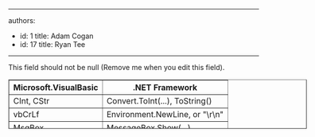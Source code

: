 

---
authors:
  - id: 1
    title: Adam Cogan
  - id: 17
    title: Ryan Tee
---




<span class='intro'> This field should not be null (Remove me when you edit this field). </span>


  <table style="width&#58;600px;border-collapse&#58;collapse;height&#58;99px;" id="table23" class="clsSSWTable" border="1" cellspacing="0" cellpadding="0" width="600">
    <tbody>
        <tr>
            <th>Microsoft.VisualBasic </th>
            <th>.NET Framework </th>
        </tr>
        <tr>
            <td>CInt, CStr </td>
            <td>Convert.ToInt(...), ToString() </td>
        </tr>
        <tr>
            <td>vbCrLf </td>
            <td>Environment.NewLine, or &quot;\r\n&quot; </td>
        </tr>
        <tr>
            <td>MsgBox </td>
            <td>MessageBox.Show(...) </td>
        </tr>
    </tbody>
</table>




